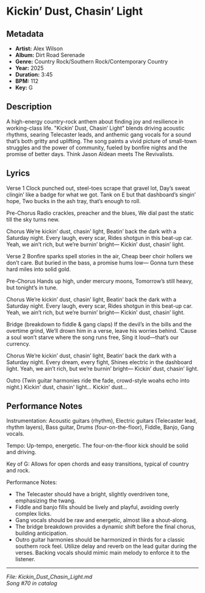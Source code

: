# Kickin’ Dust, Chasin’ Light

## Metadata
- **Artist:** Alex Wilson
- **Album:** Dirt Road Serenade
- **Genre:** Country Rock/Southern Rock/Contemporary Country
- **Year:** 2025
- **Duration:** 3:45
- **BPM:** 112
- **Key:** G

## Description
A high-energy country-rock anthem about finding joy and resilience in working-class life. "Kickin’ Dust, Chasin’ Light" blends driving acoustic rhythms, searing Telecaster leads, and anthemic gang vocals for a sound that’s both gritty and uplifting. The song paints a vivid picture of small-town struggles and the power of community, fueled by bonfire nights and the promise of better days. Think Jason Aldean meets The Revivalists.

## Lyrics

Verse 1
Clock punched out, steel-toes scrape that gravel lot,
Day’s sweat clingin’ like a badge for what we got.
Tank on E but that dashboard’s singin’ hope,
Two bucks in the ash tray, that’s enough to roll.

Pre-Chorus
Radio crackles, preacher and the blues,
We dial past the static till the sky turns new.

Chorus
We’re kickin’ dust, chasin’ light,
Beatin’ back the dark with a Saturday night.
Every laugh, every scar,
Rides shotgun in this beat-up car.
Yeah, we ain’t rich, but we’re burnin’ bright—
Kickin’ dust, chasin’ light.

Verse 2
Bonfire sparks spell stories in the air,
Cheap beer choir hollers we don’t care.
But buried in the bass, a promise hums low—
Gonna turn these hard miles into solid gold.

Pre-Chorus
Hands up high, under mercury moons,
Tomorrow’s still heavy, but tonight’s in tune.

Chorus
We’re kickin’ dust, chasin’ light,
Beatin’ back the dark with a Saturday night.
Every laugh, every scar,
Rides shotgun in this beat-up car.
Yeah, we ain’t rich, but we’re burnin’ bright—
Kickin’ dust, chasin’ light.

Bridge (breakdown to fiddle & gang claps)
If the devil’s in the bills and the overtime grind,
We’ll drown him in a verse, leave his worries behind.
‘Cause a soul won’t starve where the song runs free,
Sing it loud—that’s our currency.

Chorus
We’re kickin’ dust, chasin’ light,
Beatin’ back the dark with a Saturday night.
Every dream, every fight,
Shines electric in the dashboard light.
Yeah, we ain’t rich, but we’re burnin’ bright—
Kickin’ dust, chasin’ light.

Outro
(Twin guitar harmonies ride the fade, crowd-style woahs echo into night.)
Kickin' dust, chasin' light...
Kickin' dust...


## Performance Notes

Instrumentation: Acoustic guitars (rhythm), Electric guitars (Telecaster lead, rhythm layers), Bass guitar, Drums (four-on-the-floor), Fiddle, Banjo, Gang vocals.

Tempo: Up-tempo, energetic. The four-on-the-floor kick should be solid and driving.

Key of G: Allows for open chords and easy transitions, typical of country and rock.

Performance Notes:
*   The Telecaster should have a bright, slightly overdriven tone, emphasizing the twang.
*   Fiddle and banjo fills should be lively and playful, avoiding overly complex licks.
*   Gang vocals should be raw and energetic, almost like a shout-along.
*   The bridge breakdown provides a dynamic shift before the final chorus, building anticipation.
*   Outro guitar harmonies should be harmonized in thirds for a classic southern rock feel. Utilize delay and reverb on the lead guitar during the verses. Backing vocals should mimic main melody to enforce it to the listener.

---
*File: Kickin_Dust_Chasin_Light.md*  
*Song #70 in catalog*
